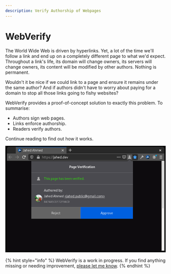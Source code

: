 ```yaml
---
description: Verify Authorship of Webpages
---
```


# WebVerify

The World Wide Web is driven by hyperlinks. Yet, a lot of the time we'll follow a link and end up on a completely different page to what we'd expect. Throughout a link's life, its domain will change owners, its servers will change owners, its content will be modified by other authors. Nothing is permanent.

Wouldn't it be nice if we could link to a page and ensure it remains under the same author? And if authors didn't have to worry about paying for a domain to stop all those links going to fishy websites?

WebVerify provides a proof-of-concept solution to exactly this problem. To summarise:

* Authors sign web pages.
* Links enforce authorship.
* Readers verify authors.

Continue reading to find out how it works.

![A Verified Page](.gitbook/assets/preview.png)

{% hint style="info" %}
WebVerify is a work in progress. If you find anything missing or needing improvement, [please let me know](https://github.com/jahed/webverify).
{% endhint %}



